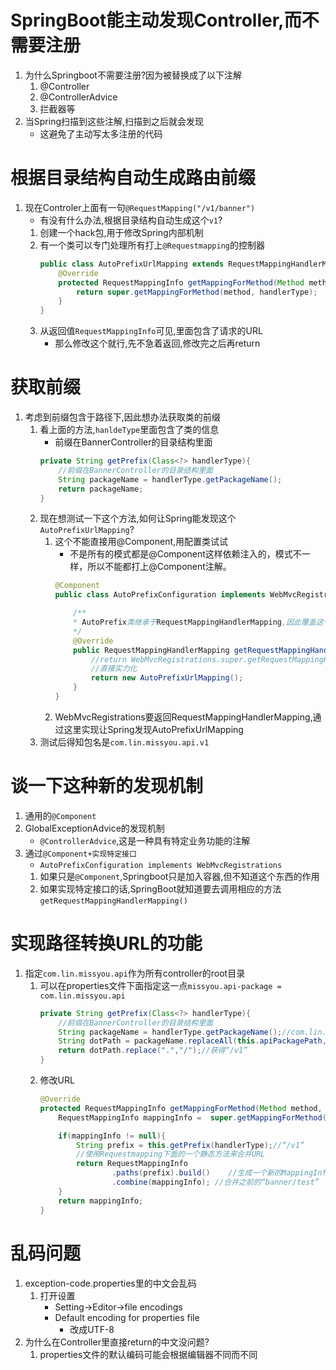 # SpringBoot能主动发现Controller,而不需要注册
1. 为什么Springboot不需要注册?因为被替换成了以下注解
    1. @Controller
    2. @ControllerAdvice
    3. 拦截器等
2. 当Spring扫描到这些注解,扫描到之后就会发现
    - 这避免了主动写太多注册的代码
# 根据目录结构自动生成路由前缀
1. 现在Controler上面有一句`@RequestMapping("/v1/banner")`
    - 有没有什么办法,根据目录结构自动生成这个`v1`?
    1. 创建一个hack包,用于修改Spring内部机制
    2. 有一个类可以专门处理所有打上`@Requestmapping`的控制器
        ```java
        public class AutoPrefixUrlMapping extends RequestMappingHandlerMapping {
            @Override
            protected RequestMappingInfo getMappingForMethod(Method method, Class<?> handlerType) {
                return super.getMappingForMethod(method, handlerType);
            }
        }
        ```
    3. 从返回值`RequestMappingInfo`可见,里面包含了请求的URL
        - 那么修改这个就行,先不急着返回,修改完之后再return
# 获取前缀
1. 考虑到前缀包含于路径下,因此想办法获取类的前缀
    1. 看上面的方法,`hanldeType`里面包含了类的信息
        - 前缀在BannerController的目录结构里面
        ```java
        private String getPrefix(Class<?> handlerType){
            //前缀在BannerController的目录结构里面
            String packageName = handlerType.getPackageName();
            return packageName;
        }
        ```
    2. 现在想测试一下这个方法,如何让Spring能发现这个`AutoPrefixUrlMapping`?
        1. 这个不能直接用@Component,用配置类试试
            - 不是所有的模式都是@Component这样依赖注入的，模式不一样，所以不能都打上@Component注解。
            ```java
            @Component
            public class AutoPrefixConfiguration implements WebMvcRegistrations {

                /**
                * AutoPrefix类继承于RequestMappingHandlerMapping,因此覆盖这个方法
                */
                @Override
                public RequestMappingHandlerMapping getRequestMappingHandlerMapping() {
                    //return WebMvcRegistrations.super.getRequestMappingHandlerMapping();
                    //直接实力化
                    return new AutoPrefixUrlMapping();
                }
            }
            ```
        2. WebMvcRegistrations要返回RequestMappingHandlerMapping,通过这里实现让Spring发现AutoPrefixUrlMapping
    3. 测试后得知包名是`com.lin.missyou.api.v1`
# 谈一下这种新的发现机制
1. 通用的`@Component`
2. GlobalExceptionAdvice的发现机制
    - `@ControllerAdvice`,这是一种具有特定业务功能的注解
3. 通过`@Component+实现特定接口`
    - `AutoPrefixConfiguration implements WebMvcRegistrations`
    1. 如果只是`@Component`,Springboot只是加入容器,但不知道这个东西的作用
    2. 如果实现特定接口的话,SpringBoot就知道要去调用相应的方法`getRequestMappingHandlerMapping()`
# 实现路径转换URL的功能
1. 指定`com.lin.missyou.api`作为所有controller的root目录
    1. 可以在properties文件下面指定这一点`missyou.api-package = com.lin.missyou.api`
        ```java
        private String getPrefix(Class<?> handlerType){
            //前缀在BannerController的目录结构里面
            String packageName = handlerType.getPackageName();//com.lin.missyou.api.v1
            String dotPath = packageName.replaceAll(this.apiPackagePath, "");
            return dotPath.replace(".","/");//获得“/v1”
        }
        ```
    2. 修改URL
        ```java
        @Override
        protected RequestMappingInfo getMappingForMethod(Method method, Class<?> handlerType) {
            RequestMappingInfo mappingInfo =  super.getMappingForMethod(method, handlerType);

            if(mappingInfo != null){
                String prefix = this.getPrefix(handlerType);//“/v1”
                //使用Requestmapping下面的一个静态方法来合并URL
                return RequestMappingInfo
                        .paths(prefix).build()    //生成一个新的MappingInfo,但现在只有“/v1”
                        .combine(mappingInfo); //合并之前的“banner/test”
            }
            return mappingInfo;
        }
        ```

# 乱码问题
1. exception-code.properties里的中文会乱码
    1. 打开设置
        - Setting->Editor->file encodings
        - Default encoding for properties file
            - 改成UTF-8
2. 为什么在Controller里直接return的中文没问题?
    1. properties文件的默认编码可能会根据编辑器不同而不同
